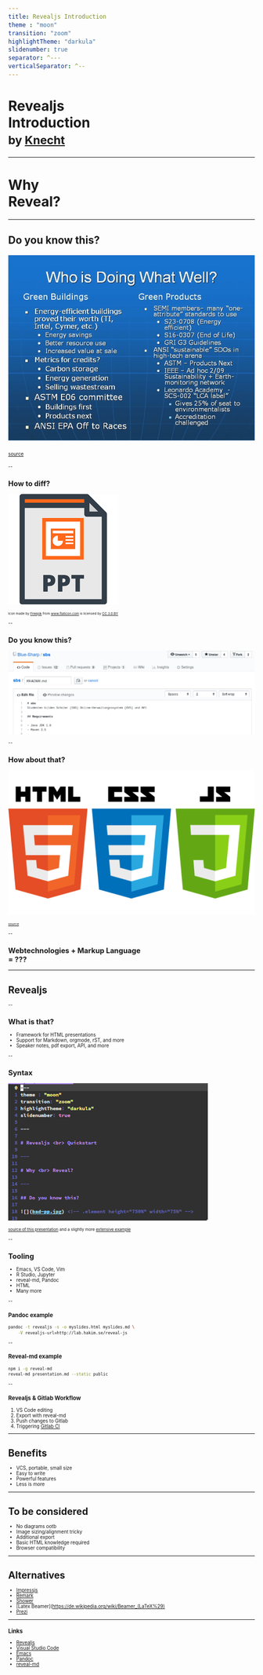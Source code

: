 ```yaml
---
title: Revealjs Introduction
theme : "moon"
transition: "zoom"
highlightTheme: "darkula"
slidenumber: true
separator: ^---
verticalSeparator: ^--
---
```


# Revealjs <br> Introduction <br> <small>by [Knecht](https://knowledge.rootknecht.net/about)</small>

---

# Why <br> Reveal?

---

## Do you know this?

![](bad-pp.jpg) <!-- .element height="65%" width="65%" -->

<small><small>[source](http://www.kothuria.com/bad-powerpoint-presentations/bad-powerpoint-presentations-examples-of-bad-powerpoint-presentations-slaved-template/)</small><small>

--

## How to diff?

![](ppt.png) <!-- .element height="40%" width="40%" -->

<small><small>Icon made by <a href="http://www.freepik.com" title="Freepik">Freepik</a> from <a href="https://www.flaticon.com/" title="Flaticon">www.flaticon.com</a> is licensed by <a href="http://creativecommons.org/licenses/by/3.0/" title="Creative Commons BY 3.0" target="_blank">CC 3.0 BY</a></small></small>

--

## Do you know this?

![](markdown.png) <!-- .element height="100%" width="100%" -->

--

## How about that?

![](web.png) <!-- .element height="80%" width="80%" -->

<small><small>[source](https://www.planet-source-code.com/vb/2010Redesign/images/LangugeHomePages/HTML5_CSS_JavaScript.png)</small></small>

--

## Webtechnologies + Markup Language <br>= ???

---

# Revealjs

--

## What is that?

* Framework for HTML presentations <!-- .element: class="fragment" -->
* Support for Markdown, orgmode, rST, and more <!-- .element: class="fragment" -->
* Speaker notes, pdf export, API, and more <!-- .element: class="fragment" -->

--

## Syntax

![](code.png)  <!-- .element height="65%" width="65%" -->

<small>[source of this presentation](https://repo.rootknecht.net/open/revealjs-quickstart/) and a slightly more [extensive example](https://raw.githubusercontent.com/evilz/vscode-reveal/master/sample.md)</small>

--

## Tooling

<!-- .slide: data-background="./background.png" -->
<!-- .slide: style="color:red" -->

* Emacs, VS Code, Vim <!-- .element: class="fragment" -->
* R Studio, Jupyter <!-- .element: class="fragment" -->
* reveal-md, Pandoc <!-- .element: class="fragment" -->
* HTML <!-- .element: class="fragment" -->
* Many more  <!-- .element: class="fragment" -->

--

### Pandoc example

```bash
pandoc -t revealjs -s -o myslides.html myslides.md \
    -V revealjs-url=http://lab.hakim.se/reveal-js
```

--

### Reveal-md example

```bash
npm i -g reveal-md
reveal-md presentation.md --static public
```

--

### Revealjs & Gitlab Workflow

1. VS Code editing
1. Export with reveal-md
1. Push changes to Gitlab
1. Triggering [Gitlab CI](https://repo.rootknecht.net/open/revealjs-quickstart/pipelines)

---

# Benefits

* VCS, portable, small size
* Easy to write
* Powerful features
* Less is more

---

# To be considered

* No diagrams ootb
* Image sizing/alignment tricky
* Additional export
* Basic HTML knowledge required
* Browser compatibility

---

# Alternatives

* [Impressjs](https://impress.js.org/#/bored)
* [Remark](https://remarkjs.com/)
* [Shower](https://github.com/shower/shower)
* [Latex Beamer](https://de.wikipedia.org/wiki/Beamer_(LaTeX%29)
* [Prezi](https://prezi.com/de/)

---

### Links

* [Revealjs](https://github.com/hakimel/reveal.js)
* [Visual Studio Code](https://marketplace.visualstudio.com/items?itemName=evilz.vscode-reveal)
* [Emacs](https://github.com/yjwen/org-reveal)
* [Pandoc](https://pandoc.org/)
* [reveal-md](https://github.com/webpro/reveal-md)